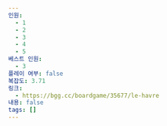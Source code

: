 ```yaml
---
인원:
  - 1
  - 2
  - 3
  - 4
  - 5
베스트 인원:
  - 3
플레이 여부: false
복잡도: 3.71
링크:
  - https://bgg.cc/boardgame/35677/le-havre
내용: false
tags: []
---
```

